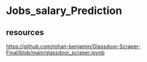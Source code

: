# Jobs_salary_Prediction
## resources
https://github.com/rohan-benjamin/Glassdoor-Scraper-Final/blob/main/glassdoor_scraper.ipynb
